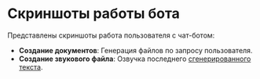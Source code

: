 # Скриншоты работы бота

Представлены скриншоты работа пользователя с чат-ботом:
- **Создание документов**: Генерация файлов по запросу пользователя.
- **Создание звукового файла**: Озвучка последнего [сгенерированного текста]().
